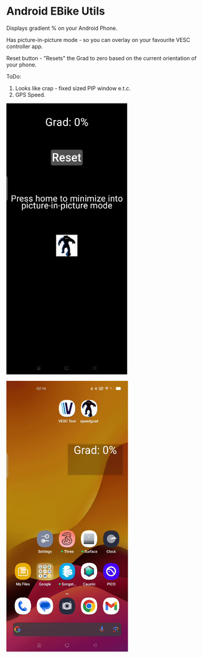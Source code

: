 # Android EBike Utils

Displays gradient % on your Android Phone.

Has picture-in-picture mode - so you can overlay on your favourite VESC controller app.

Reset button - "Resets" the Grad to zero based on the current orientation of your phone.

ToDo:  
1) Looks like crap - fixed sized PIP window e.t.c.
2) GPS Speed.

![](./Images/App1.png)

![](./Images/App2.png)
